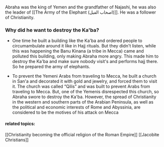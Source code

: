 Abraha was the king of Yemen and the grandfather of Najashi, he was also the leader of [[The Army of the Elephant (اصحاب الفیل)]]. He was a follower of Christianity. 
### Why did he want to destroy the Ka'ba?
- One time he built a building like the Ka'ba and ordered people to circumambulate around it like in Hajj rituals. But they didn't listen, while this was happening the Banu Kinana (a tribe in Mecca) came and polluted this building, only making Abraha more angry. This made him to destroy the Ka'ba and make sure nobody visit's and performs hajj there. So he prepared the army of elephants.

- To prevent the Yemeni Arabs from traveling to Mecca, he built a church in San'a and decorated it with gold and jewelry, and forced them to visit it. The church was called “Qilis” and was built to prevent Arabs from traveling to Mecca. But, one of the Yemenis disrespected this church, so Abraha swore to destroy the Ka'ba. However, the spread of Christianity in the western and southern parts of the Arabian Peninsula, as well as the political and economic interests of Rome and Abyssinia, are considered to be the motives of his attack on Mecca

#### related topics:
[[Christianity becoming the official religion of the Roman Empire]]
[[Jacobite Christians]]